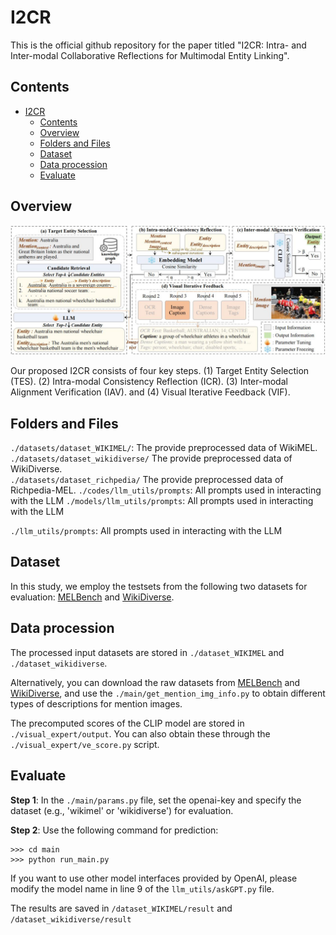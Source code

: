 # I2CR

This is the official github repository for the paper titled "I2CR: Intra- and Inter-modal Collaborative Reflections for Multimodal Entity Linking".

## Contents
- [I2CR](#I2CR)
  - [Contents](#contents)
  - [Overview](#overview)
  - [Folders and Files](#folders-and-files)
  - [Dataset](#dataset)
  - [Data procession](#data-procession)
  - [Evaluate](#evaluate)

## Overview
<img src="/figures/framework.jpg"/>

Our proposed I2CR consists of four key steps. (1) Target Entity Selection (TES). (2) Intra-modal Consistency Reflection (ICR). (3) Inter-modal Alignment Verification (IAV). and (4) Visual Iterative Feedback (VIF).

## Folders and Files
`./datasets/dataset_WIKIMEL/`: The provide preprocessed data of WikiMEL.  
`./datasets/dataset_wikidiverse/` The provide preprocessed data of WikiDiverse.  
`./datasets/dataset_richpedia/` The provide preprocessed data of Richpedia-MEL.
`./codes/llm_utils/prompts`: All prompts used in interacting with the LLM
`./models/llm_utils/prompts`: All prompts used in interacting with the LLM

`./llm_utils/prompts`: All prompts used in interacting with the LLM  

## Dataset
In this study, we employ the testsets from the following two datasets for evaluation: [MELBench](https://github.com/seukgcode/MELBench) and [WikiDiverse](https://github.com/wangxw5/wikidiverse).

## Data procession
The processed input datasets are stored in `./dataset_WIKIMEL` and `./dataset_wikidiverse`.
<!-- The processed test set also stored in [here](https://drive.google.com/drive/folders/1TN_-nUqfv8V9nIPVT1O_vgoE4pNEnkgh?usp=sharing) -->
Alternatively, you can download the raw datasets from [MELBench](https://github.com/seukgcode/MELBench) and [WikiDiverse](https://github.com/wangxw5/wikidiverse), and use the `./main/get_mention_img_info.py` to obtain different types of descriptions for mention images.

The precomputed scores of the CLIP model are stored in `./visual_expert/output`. You can also obtain these through the `./visual_expert/ve_score.py` script.

## Evaluate

**Step 1**: In the `./main/params.py` file, set the openai-key and specify the dataset (e.g., 'wikimel' or 'wikidiverse') for evaluation.

**Step 2**: Use the following command for prediction:
```
>>> cd main
>>> python run_main.py
```

If you want to use other model interfaces provided by OpenAI, please modify the model name in line 9 of the `llm_utils/askGPT.py` file.

The results are saved in `/dataset_WIKIMEL/result` and `/dataset_wikidiverse/result`
